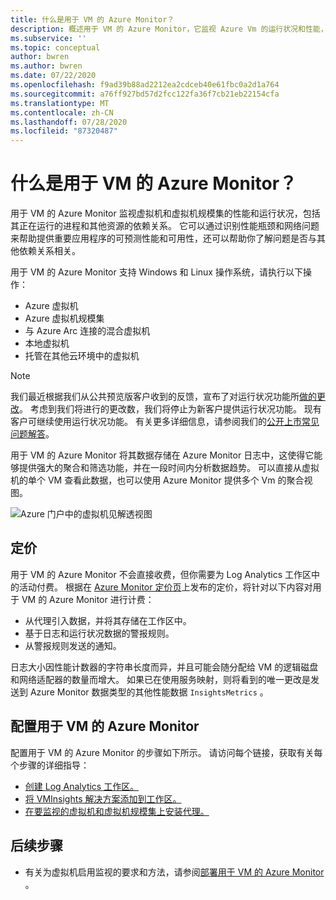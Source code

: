 ```yaml
---
title: 什么是用于 VM 的 Azure Monitor？
description: 概述用于 VM 的 Azure Monitor，它监视 Azure Vm 的运行状况和性能，并自动发现和映射应用程序组件及其依赖项。
ms.subservice: ''
ms.topic: conceptual
author: bwren
ms.author: bwren
ms.date: 07/22/2020
ms.openlocfilehash: f9ad39b88ad2212ea2cdceb40e61fbc0a2d1a764
ms.sourcegitcommit: a76ff927bd57d2fcc122fa36f7cb21eb22154cfa
ms.translationtype: MT
ms.contentlocale: zh-CN
ms.lasthandoff: 07/28/2020
ms.locfileid: "87320487"
---
```

# <a name="what-is-azure-monitor-for-vms"></a>什么是用于 VM 的 Azure Monitor？

用于 VM 的 Azure Monitor 监视虚拟机和虚拟机规模集的性能和运行状况，包括其正在运行的进程和其他资源的依赖关系。 它可以通过识别性能瓶颈和网络问题来帮助提供重要应用程序的可预测性能和可用性，还可以帮助你了解问题是否与其他依赖关系相关。

用于 VM 的 Azure Monitor 支持 Windows 和 Linux 操作系统，请执行以下操作：

- Azure 虚拟机
- Azure 虚拟机规模集
- 与 Azure Arc 连接的混合虚拟机
- 本地虚拟机
- 托管在其他云环境中的虚拟机
  


>[!NOTE]
>我们最近根据我们从公共预览版客户收到的反馈，宣布了对运行状况功能所[做的更改](https://azure.microsoft.com/updates/updates-to-azure-monitor-for-virtual-machines-preview-before-general-availability-release/
)。 考虑到我们将进行的更改数，我们将停止为新客户提供运行状况功能。 现有客户可继续使用运行状况功能。 有关更多详细信息，请参阅我们的[公开上市常见问题解答](vminsights-ga-release-faq.md)。  


用于 VM 的 Azure Monitor 将其数据存储在 Azure Monitor 日志中，这使得它能够提供强大的聚合和筛选功能，并在一段时间内分析数据趋势。 可以直接从虚拟机的单个 VM 查看此数据，也可以使用 Azure Monitor 提供多个 Vm 的聚合视图。

![Azure 门户中的虚拟机见解透视图](media/vminsights-overview/vminsights-azmon-directvm.png)


## <a name="pricing"></a>定价
用于 VM 的 Azure Monitor 不会直接收费，但你需要为 Log Analytics 工作区中的活动付费。 根据在 [Azure Monitor 定价页](https://azure.microsoft.com/pricing/details/monitor/)上发布的定价，将针对以下内容对用于 VM 的 Azure Monitor 进行计费：

- 从代理引入数据，并将其存储在工作区中。
- 基于日志和运行状况数据的警报规则。
- 从警报规则发送的通知。

日志大小因性能计数器的字符串长度而异，并且可能会随分配给 VM 的逻辑磁盘和网络适配器的数量而增大。 如果已在使用服务映射，则将看到的唯一更改是发送到 Azure Monitor 数据类型的其他性能数据 `InsightsMetrics` 。


## <a name="configuring-azure-monitor-for-vms"></a>配置用于 VM 的 Azure Monitor
配置用于 VM 的 Azure Monitor 的步骤如下所示。 请访问每个链接，获取有关每个步骤的详细指导：

- [创建 Log Analytics 工作区。](vminsights-configure-workspace.md#create-log-analytics-workspace)
- [将 VMInsights 解决方案添加到工作区。](vminsights-configure-workspace.md#add-vminsights-solution-to-workspace)
- [在要监视的虚拟机和虚拟机规模集上安装代理。](vminsights-enable-overview.md)



## <a name="next-steps"></a>后续步骤

- 有关为虚拟机启用监视的要求和方法，请参阅[部署用于 VM 的 Azure Monitor](vminsights-enable-overview.md) 。

